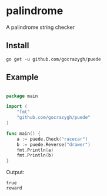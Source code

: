 # palindrome
A palindrome string checker

## Install

    go get -u github.com/gocrazygh/puede

## Example

```go

package main

import (
	"fmt"
	"github.com/gocrazygh/puede"
)

func main() {
	a := puede.Check("racecar")
	b := puede.Reverse("drawer")
	fmt.Println(a)
	fmt.Println(b)
}

```

Output:

    true
    reward
